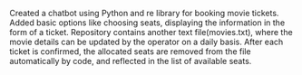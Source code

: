 Created a chatbot using Python and re library for booking movie tickets. Added basic options like choosing seats, displaying the information in the form of a ticket. 
Repository contains another text file(movies.txt), where the movie details can be updated by the operator on a daily basis.
After each ticket is confirmed, the allocated seats are removed from the file automatically by code, and reflected in the list of available seats.
